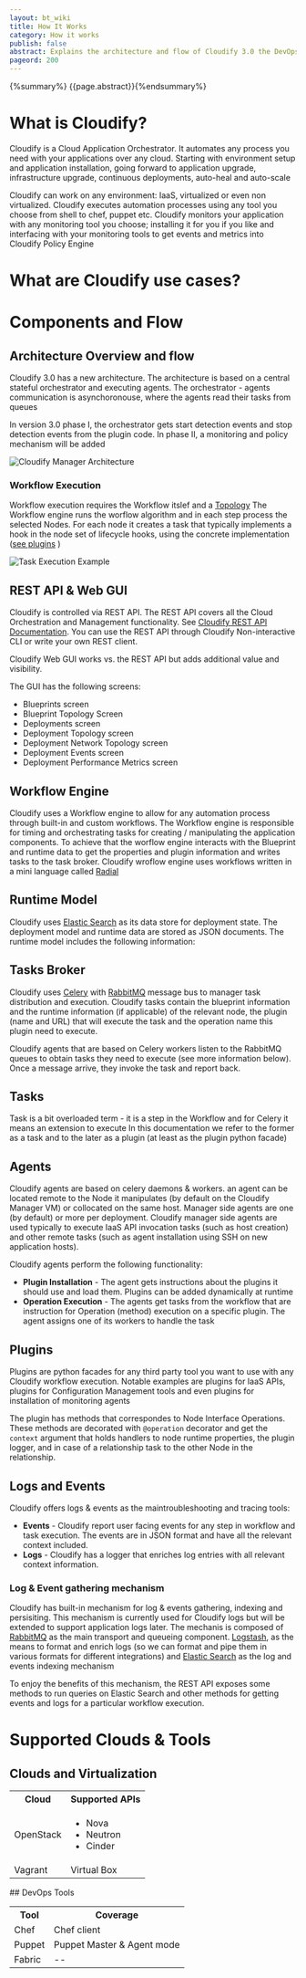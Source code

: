 ```yaml
---
layout: bt_wiki
title: How It Works
category: How it works
publish: false
abstract: Explains the architecture and flow of Cloudify 3.0 the DevOps Orchestrator
pageord: 200
--- 
```

{%summary%} {{page.abstract}}{%endsummary%}

# What is Cloudify?

Cloudify is a Cloud Application Orchestrator. It automates any process you need with your applications over any cloud. Starting with environment setup and application installation, going forward to application upgrade, infrastructure upgrade, continuous deployments, auto-heal and auto-scale

Cloudify can work on any environment: IaaS, virtualized or even non virtualized. Cloudify executes automation processes using any tool you choose from shell to chef, puppet etc. Cloudify monitors your application with any monitoring tool you choose; installing it for you if you like and interfacing with your monitoring tools to get events and metrics into Cloudify Policy Engine

# What are Cloudify use cases?

# Components and Flow

## Architecture Overview and flow

Cloudify 3.0 has a new architecture. The architecture is based on a central stateful orchestrator and executing agents. The orchestrator - agents communication is asynchoronouse, where the agents read their tasks from queues

In version 3.0 phase I, the orchestrator gets start detection events and stop detection events from the plugin code. In phase II, a monitoring and policy mechanism will be added
<!-- the below is for phase II -->
<!--The orchestration gets feedback from the runtime deployments through a policy engine that evaluates monitoring events and updates the state.-->

<!--The orchestrator works in 2 main flow:
* User / API driven flow - in this flow a bluprint is uploaded to the Cloudify manager and a workflow is invoked. Alternatively a workflow can be invoked on an existing deployment using the API
* Policy Driven - in this flow a Workflow is invoked by a policy without user intervention-->

![Cloudify Manager Architecture](images/architecture/complete_flow.png)



### Workflow Execution

Workflow execution requires the Workflow itslef and a [Topology](#topology)
The Workflow engine runs the worflow algorithm and in each step process the selected Nodes. For each node it creates a task that typically implements a hook in the node set of lifecycle hooks, using the concrete implementation  ([see plugins](#plugins) ) 

![Task Execution Example](images/architecture/task_processing_example.png)

## <a name="REST API">REST API & Web GUI</a>

Cloudify is controlled via REST API. The REST API covers all the Cloud Orchestration and Management functionality. See [Cloudify REST API Documentation](http://www.cloudifysource.org/cosmo-rest-docs/).
You can use the REST API through Cloudify Non-interactive CLI or write your own REST client.

Cloudify Web GUI works vs. the REST API but adds additional value and visibility.

The GUI has the following screens:
* Blueprints screen
* Blueprint Topology Screen
* Deployments screen
* Deployment Topology screen
* Deployment Network Topology screen
* Deployment Events screen
* Deployment Performance Metrics screen


## <a name="Workflow Engine">Workflow Engine</a>

Cloudify uses a Workflow engine to allow for any automation process through built-in and custom workflows.
The Workflow engine is responsible for timing and orchestrating tasks for creating / manipulating the application components. To achieve that the worflow engine interacts with the Blueprint and runtime data to get the properties and plugin information and writes tasks to the task broker.
Cloudify wroflow engine uses workflows written in a mini language called [Radial](http://ruote.rubyforge.org/definitions.html#radial)

## <a name="Runtime Model">Runtime Model</a>

Cloudify uses [Elastic Search](http://http://www.elasticsearch.org/) as its data store for deployment state. The deployment model and runtime data are stored as JSON documents. The runtime model includes the following information:


<!-- ## <a name="Metrics Database">Metrics Database</a> -->

<!-- CLoudify uses [Graphite](http://graphite.readthedocs.org/en/latest/overview.html) to persist and aggregate the application availability and performance metrics.

Cloudify users don't need to access Graphite API directly in order to consume the persisted data. Cloudify exposes all the metreics data through REST API and Web GUI.

Typically, the Graphite server is installed on a dedicated host. [You can configure the location of your graphite server during bootstrap](#) -->

<!--
## <a name="Policy Engine">Policy Engine</a> -->

<!-- Cloudify offers a policy engine that runs custom policies in order to make runtime decisions about availability, SLA, etc. For example, during installation, the policy engine consumes streams of events coming from monitoring probes or tools. The policy engine analyze these stream to decide if a specific node is up and running and provides the required functionality. The results of such "stasrt detection" policy are fed into the runtime model.

Cloudify uses [Riemann.IO CEP](http://riemann.io/) as the core of the policy engine component. Cloudify user doesn't need to acces or config Riemann directly. The Policies are registered, activated, deactivated and deleted by the Workflow Engine as part of the orchestration process.

The policies are written in [Clojure](http://clojure.org/). Riemann offers many [built it functions for analyazing monitoring information](http://riemann.io/api.html).
Cloudify offers policy examples for the common use cases. -->

## <a name="Tasks Broker">Tasks Broker</a>

Cloudify uses [Celery](http://www.celeryproject.org/) with [RabbitMQ](http://www.rabbitmq.com/) message bus to manager task distribution and execution.
Cloudify tasks contain the blueprint information and the runtime information (if applicable) of the relevant node, the plugin (name and URL) that will execute the task and the operation name this plugin need to execute.

Cloudify agents that are based on Celery workers listen to the RabbitMQ queues to obtain tasks they need to execute (see more information below). Once a message arrive, they invoke the task and report back.

## <a name="Tasks">Tasks</a>
Task is a bit overloaded term - it is a step in the Workflow and for Celery it means an extension to execute
In this documentation we refer to the former as a task and to the later as a plugin (at least as the plugin python facade)

## <a name="Agents">Agents</a>

Cloudify agents are based on celery daemons & workers. an agent can be located remote to the Node it manipulates (by default on the Cloudify Manager VM) or collocated on the same host. Manager side agents are one (by default) or more per deployment.
Cloudify manager side agents are used typically to execute IaaS API invocation tasks (such as host creation) and other remote tasks (such as agent installation using SSH on new application hosts).

Cloudify agents perform the following functionality:
* **Plugin Installation** - The agent gets instructions about the plugins it should use and load them. Plugins can be added dynamically at runtime
* **Operation Execution** - The agents get tasks from the workflow that are instruction for Operation (method) execution on a specific plugin. The agent assigns one of its workers to handle the task


## <a name="Plugins">Plugins</a>
Plugins are python facades for any third party tool you want to use with any Cloudify workflow execution. Notable examples are plugins for IaaS APIs, plugins for Configuration Management tools and even plugins for installation of monitoring agents

The plugin has methods that correspondes to Node Interface Operations. These methods are decorated with `@operation` decorator and get the `context` argument that holds handlers to node runtime properties, the plugin logger, and in case of a relationship task to the other Node in the relationship. 
## Logs and Events
Cloudify offers logs & events as the maintroubleshooting and tracing tools:
* **Events** - Cloudify report user facing events for any step in workflow and task execution. The events are in JSON format and have all the relevant context included.
* **Logs** - Cloudify has a logger that enriches log entries with all relevant context information.
### Log & Event gathering mechanism
Cloudify has built-in mechanism for log & events gathering, indexing and persisiting.
This mechanism is currently used for Cloudify logs but will be extended to support application logs later. The mechanis is composed of [RabbitMQ](http://www.rabbitmq.com) as the main transport and queueing component. [Logstash](http://http://logstash.net/), as the means to format and enrich logs (so we can format and pipe them in various formats for different integrations) and [Elastic Search](http://http://www.elasticsearch.org/) as the log and events indexing mechanism

To enjoy the benefits of this mechanism, the REST API exposes some methods to run queries on Elastic Search and other methods for getting events and logs for a particular workflow execution.

# Supported Clouds & Tools
## Clouds and Virtualization
<table>
<tr>
<th>Cloud</th>
<th>Supported APIs</th>
</tr>
<tr>
<td>OpenStack</td>
<td>
<ul>
<li>Nova</li>
<li>Neutron</li>
<li>Cinder</li>
</ul>
</td>
</tr>
<tr>
<td>Vagrant</td>
<td>Virtual Box</td>
</tr>
</table>
## DevOps Tools
<table>
<tr>
<th>Tool</th>
<th>Coverage</th>
</tr>
<tr>
<td>Chef</td>
<td>Chef client</td>
</tr>
<tr>
<td>Puppet</td>
<td>Puppet Master &amp; Agent mode</td>
</tr>
<tr>
<td>Fabric</td>
<td> -- </td>
</tr>
</table>
